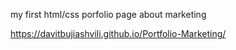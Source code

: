 my first html/css porfolio page about marketing

https://davitbujiashvili.github.io/Portfolio-Marketing/
